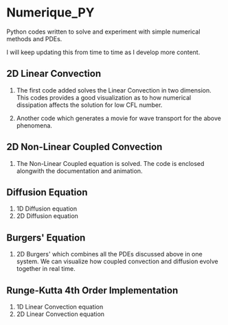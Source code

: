 # Numerique_PY
Python codes written to solve and experiment with simple numerical methods and PDEs. 


I will keep updating this from time to time as I develop more content.

## 2D Linear Convection

1) The first code added solves the Linear Convection in two dimension. This codes provides a good visualization as to how numerical dissipation affects the solution for low CFL number.

2) Another code which generates a movie for wave transport for the above phenomena.

## 2D Non-Linear Coupled Convection

1) The Non-Linear Coupled equation is solved. The code is enclosed alongwith the documentation and animation.

## Diffusion Equation

1) 1D Diffusion equation
2) 2D Diffusion equation

## Burgers' Equation

1) 2D Burgers' which combines all the PDEs discussed above in one system. We can visualize how coupled convection and diffusion evolve together in real time. 

## Runge-Kutta 4th Order Implementation

1) 1D Linear Convection equation
2) 2D Linear Convection equation
